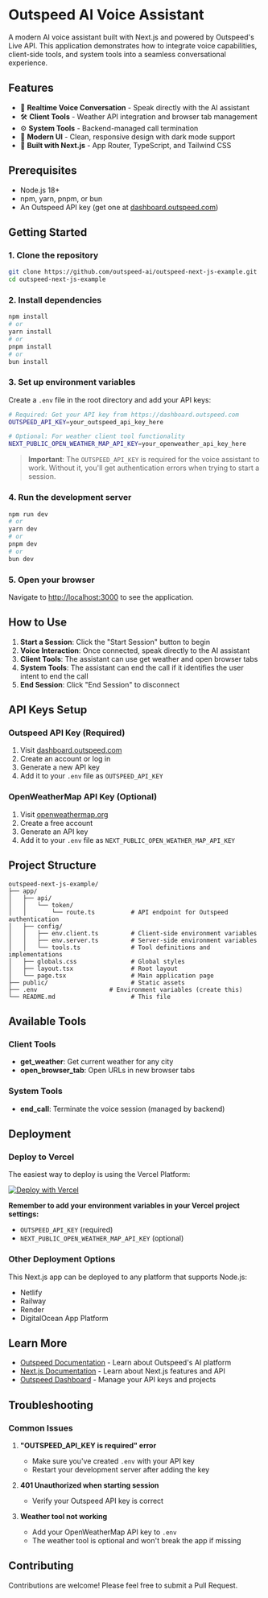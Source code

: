 # Outspeed AI Voice Assistant

A modern AI voice assistant built with Next.js and powered by Outspeed's Live API. This application demonstrates how to integrate voice capabilities, client-side tools, and system tools into a seamless conversational experience.

## Features

- 🎤 **Realtime Voice Conversation** - Speak directly with the AI assistant
- 🛠️ **Client Tools** - Weather API integration and browser tab management
- ⚙️ **System Tools** - Backend-managed call termination
- 🎨 **Modern UI** - Clean, responsive design with dark mode support
- 🚀 **Built with Next.js** - App Router, TypeScript, and Tailwind CSS

## Prerequisites

- Node.js 18+
- npm, yarn, pnpm, or bun
- An Outspeed API key (get one at [dashboard.outspeed.com](https://dashboard.outspeed.com))

## Getting Started

### 1. Clone the repository

```bash
git clone https://github.com/outspeed-ai/outspeed-next-js-example.git
cd outspeed-next-js-example
```

### 2. Install dependencies

```bash
npm install
# or
yarn install
# or
pnpm install
# or
bun install
```

### 3. Set up environment variables

Create a `.env` file in the root directory and add your API keys:

```bash
# Required: Get your API key from https://dashboard.outspeed.com
OUTSPEED_API_KEY=your_outspeed_api_key_here

# Optional: For weather client tool functionality
NEXT_PUBLIC_OPEN_WEATHER_MAP_API_KEY=your_openweather_api_key_here
```

> **Important**: The `OUTSPEED_API_KEY` is required for the voice assistant to work. Without it, you'll get authentication errors when trying to start a session.

### 4. Run the development server

```bash
npm run dev
# or
yarn dev
# or
pnpm dev
# or
bun dev
```

### 5. Open your browser

Navigate to [http://localhost:3000](http://localhost:3000) to see the application.

## How to Use

1. **Start a Session**: Click the "Start Session" button to begin
2. **Voice Interaction**: Once connected, speak directly to the AI assistant
3. **Client Tools**: The assistant can use get weather and open browser tabs
4. **System Tools**: The assistant can end the call if it identifies the user intent to end the call
5. **End Session**: Click "End Session" to disconnect

## API Keys Setup

### Outspeed API Key (Required)

1. Visit [dashboard.outspeed.com](https://dashboard.outspeed.com)
2. Create an account or log in
3. Generate a new API key
4. Add it to your `.env` file as `OUTSPEED_API_KEY`

### OpenWeatherMap API Key (Optional)

1. Visit [openweathermap.org](https://openweathermap.org/api)
2. Create a free account
3. Generate an API key
4. Add it to your `.env` file as `NEXT_PUBLIC_OPEN_WEATHER_MAP_API_KEY`

## Project Structure

```
outspeed-next-js-example/
├── app/
│   ├── api/
│   │   └── token/
│   │       └── route.ts          # API endpoint for Outspeed authentication
│   ├── config/
│   │   ├── env.client.ts         # Client-side environment variables
│   │   ├── env.server.ts         # Server-side environment variables
│   │   └── tools.ts              # Tool definitions and implementations
│   ├── globals.css               # Global styles
│   ├── layout.tsx                # Root layout
│   └── page.tsx                  # Main application page
├── public/                       # Static assets
├── .env                    # Environment variables (create this)
└── README.md                     # This file
```

## Available Tools

### Client Tools

- **get_weather**: Get current weather for any city
- **open_browser_tab**: Open URLs in new browser tabs

### System Tools

- **end_call**: Terminate the voice session (managed by backend)

## Deployment

### Deploy to Vercel

The easiest way to deploy is using the Vercel Platform:

[![Deploy with Vercel](https://vercel.com/button)](https://vercel.com/new/clone?repository-url=https%3A%2F%2Fgithub.com%2Foutspeed-ai%2Foutspeed-next-js-example)

**Remember to add your environment variables in your Vercel project settings:**

- `OUTSPEED_API_KEY` (required)
- `NEXT_PUBLIC_OPEN_WEATHER_MAP_API_KEY` (optional)

### Other Deployment Options

This Next.js app can be deployed to any platform that supports Node.js:

- Netlify
- Railway
- Render
- DigitalOcean App Platform

## Learn More

- [Outspeed Documentation](https://docs.outspeed.com) - Learn about Outspeed's AI platform
- [Next.js Documentation](https://nextjs.org/docs) - Learn about Next.js features and API
- [Outspeed Dashboard](https://dashboard.outspeed.com) - Manage your API keys and projects

## Troubleshooting

### Common Issues

1. **"OUTSPEED_API_KEY is required" error**

   - Make sure you've created `.env` with your API key
   - Restart your development server after adding the key

2. **401 Unauthorized when starting session**

   - Verify your Outspeed API key is correct

3. **Weather tool not working**
   - Add your OpenWeatherMap API key to `.env`
   - The weather tool is optional and won't break the app if missing

## Contributing

Contributions are welcome! Please feel free to submit a Pull Request.
